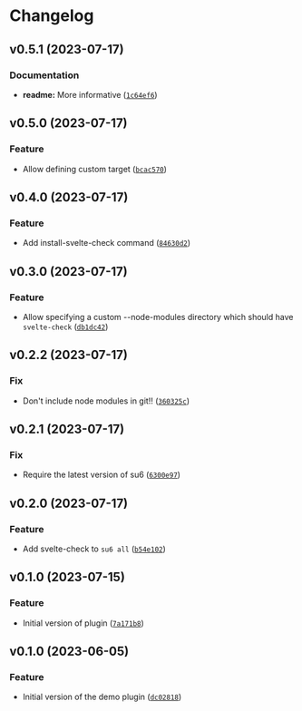 # Changelog

<!--next-version-placeholder-->

## v0.5.1 (2023-07-17)
### Documentation
* **readme:** More informative ([`1c64ef6`](https://github.com/robinvandernoord/su6-plugin-svelte-check/commit/1c64ef6e75c26e3fe6f985b673444a158f0ee1d1))

## v0.5.0 (2023-07-17)
### Feature
* Allow defining custom target ([`bcac570`](https://github.com/robinvandernoord/su6-plugin-svelte-check/commit/bcac57077b53d7c1b8a79d2100309b3448739fc3))

## v0.4.0 (2023-07-17)
### Feature
* Add install-svelte-check command ([`84630d2`](https://github.com/robinvandernoord/su6-plugin-svelte-check/commit/84630d254fd1946d5789f50a427d29024f41b227))

## v0.3.0 (2023-07-17)
### Feature
* Allow specifying a custom --node-modules directory which should have `svelte-check` ([`db1dc42`](https://github.com/robinvandernoord/su6-plugin-svelte-check/commit/db1dc42720e7f94020249b6859097b3cb541cda0))

## v0.2.2 (2023-07-17)
### Fix
* Don't include node modules in git!! ([`360325c`](https://github.com/robinvandernoord/su6-plugin-svelte-check/commit/360325c02ed99fb34519941061e9b78679601d61))

## v0.2.1 (2023-07-17)

### Fix

* Require the latest version of su6 ([`6300e97`](https://github.com/robinvandernoord/su6-plugin-svelte-check/commit/6300e974e732b9b5089490665c80b0d54d0071e9))

## v0.2.0 (2023-07-17)

### Feature

* Add svelte-check to `su6 all` ([`b54e102`](https://github.com/robinvandernoord/su6-plugin-svelte-check/commit/b54e102cdfcbc4e8e1ec9f134cc9c559464ee1f7))

## v0.1.0 (2023-07-15)
### Feature
* Initial version of plugin ([`7a171b8`](https://github.com/robinvandernoord/su6-plugin-svelte-check/commit/7a171b8327653ab366e13388471c342ab1c38873))

## v0.1.0 (2023-06-05)
### Feature

* Initial version of the demo plugin ([`dc02818`](https://github.com/robinvandernoord/su6-plugin-demo/commit/dc02818b5d361469fa0ca480eee7394628faad89))
